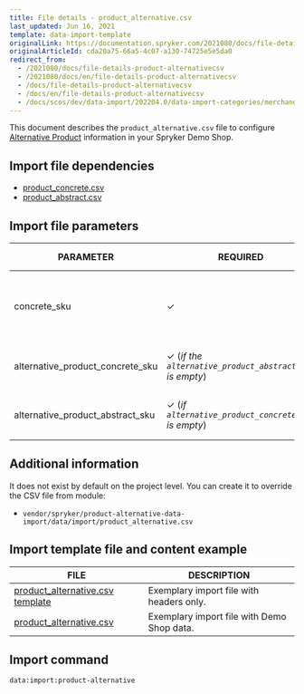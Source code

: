 ```yaml
---
title: File details - product_alternative.csv
last_updated: Jun 16, 2021
template: data-import-template
originalLink: https://documentation.spryker.com/2021080/docs/file-details-product-alternativecsv
originalArticleId: cda20a75-66a5-4c07-a130-74725e5e5da0
redirect_from:
  - /2021080/docs/file-details-product-alternativecsv
  - /2021080/docs/en/file-details-product-alternativecsv
  - /docs/file-details-product-alternativecsv
  - /docs/en/file-details-product-alternativecsv
  - /docs/scos/dev/data-import/202204.0/data-import-categories/merchandising-setup/product-merchandising/file-details-product-alternative.csv.html
---
```


This document describes the `product_alternative.csv` file to configure [Alternative Product](/docs/pbc/all/product-information-management/{{page.version}}/alternative-products-feature-overview.html) information in your Spryker Demo Shop.

## Import file dependencies

* [product_concrete.csv](/docs/pbc/all/product-information-management/{{page.version}}/import-and-export-data/products-data-import/file-details-product-concrete.csv.html)
* [product_abstract.csv](/docs/scos/dev/data-import/{{page.version}}/data-import-categories/catalog-setup/products/file-details-product-abstract.csv.html)


## Import file parameters

| PARAMETER | REQUIRED | TYPE | REQUIREMENTS OR COMMENTS | DESCRIPTION |
| --- | --- | --- | --- | --- |
| concrete_sku | &check; | String |N/A* | SKU of the concrete product to which this alternative is applied. |
| alternative_product_concrete_sku | &check; (*if the `alternative_product_abstract_sku` is empty*) | String |  | SKU of the alternative concrete product. |
| alternative_product_abstract_sku | &check; (*if `alternative_product_concrete_sku` is empty*) | String |  | SKU of the alternative abstract product. |



## Additional information

It does not exist by default on the project level. You can create it to override the CSV file from module:

* `vendor/spryker/product-alternative-data-import/data/import/product_alternative.csv`

## Import template file and content example

| FILE | DESCRIPTION |
| --- | --- |
| [product_alternative.csv template](https://spryker.s3.eu-central-1.amazonaws.com/docs/Developer+Guide/Back-End/Data+Manipulation/Data+Ingestion/Data+Import/Data+Import+Categories/Merchandising+Setup/Product+Merchandising/Template+product_alternative.csv) | Exemplary import file with headers only. |
| [product_alternative.csv](https://spryker.s3.eu-central-1.amazonaws.com/docs/Developer+Guide/Back-End/Data+Manipulation/Data+Ingestion/Data+Import/Data+Import+Categories/Merchandising+Setup/Product+Merchandising/product_alternative.csv) | Exemplary import file with Demo Shop data. |

## Import command

```bash
data:import:product-alternative
```
